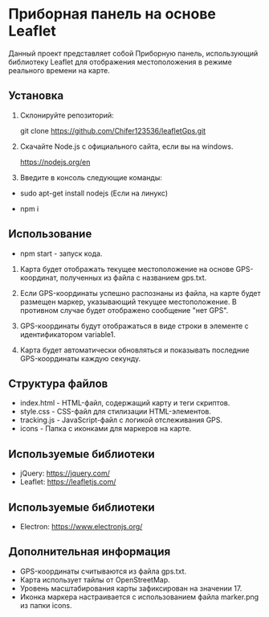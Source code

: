 # Приборная панель на основе Leaflet

Данный проект представляет собой Приборную панель, использующий библиотеку Leaflet для отображения местоположения в режиме реального времени на карте.

## Установка

1. Склонируйте репозиторий:

   git clone https://github.com/Chifer123536/leafletGps.git

2. Скачайте Node.js с официального сайта, если вы на windows.

   https://nodejs.org/en

3. Введите в консоль следующие команды:

- sudo apt-get install nodejs (Если на линукс)

- npm i

## Использование

- npm start - запуск кода.

1. Карта будет отображать текущее местоположение на основе GPS-координат, полученных из файла с названием gps.txt.

2. Если GPS-координаты успешно распознаны из файла, на карте будет размещен маркер, указывающий текущее местоположение. В противном случае будет отображено сообщение "нет GPS".

3. GPS-координаты будут отображаться в виде строки в элементе с идентификатором variable1.

4. Карта будет автоматически обновляться и показывать последние GPS-координаты каждую секунду.

## Структура файлов

- index.html - HTML-файл, содержащий карту и теги скриптов.
- style.css - CSS-файл для стилизации HTML-элементов.
- tracking.js - JavaScript-файл с логикой отслеживания GPS.
- icons - Папка с иконками для маркеров на карте.

## Используемые библиотеки

- jQuery: https://jquery.com/
- Leaflet: https://leafletjs.com/

## Используемые библиотеки

- Electron: https://www.electronjs.org/

## Дополнительная информация

- GPS-координаты считываются из файла gps.txt.
- Карта использует тайлы от OpenStreetMap.
- Уровень масштабирования карты зафиксирован на значении 17.
- Иконка маркера настраивается с использованием файла marker.png из папки icons.
